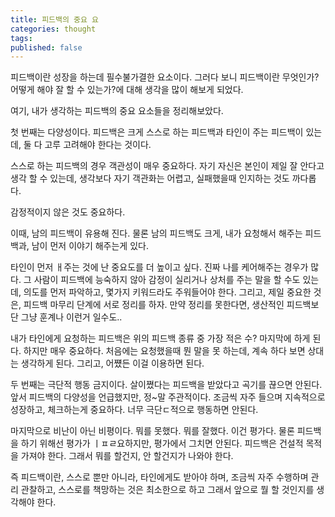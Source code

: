 ```yaml
---
title: 피드백의 중요 요
categories: thought
tags: 
published: false
---
```


피드백이란 성장을 하는데 필수불가결한 요소이다.
그러다 보니 피드백이란 무엇인가? 어떻게 해야 잘 할 수 있는가?에 대해 생각을 많이 해보게 되었다.

여기, 내가 생각하는 피드백의 중요 요소들을 정리해보았다.

첫 번째는 다양성이다.
피드백은 크게 스스로 하는 피드백과 타인이 주는 피드백이 있는데, 둘 다 고루 고려해야 한다는 것이다.

스스로 하는 피드백의 경우 객관성이 매우 중요하다. 자기 자신은 본인이 제일 잘 안다고 생각 할 수 있는데, 생각보다 자기 객관화는 어렵고, 실패했을때 인지하는 것도 까다롭다.

감정적이지 않은 것도 중요하다.

이때, 남의 피드백이 유용해 진다. 물론 남의 피드백도 크게, 내가 요청해서 해주는 피드백과, 남이 먼저 이야기 해주는게 있다.

타인이 먼저 ㅐ주는 것에 난 중요도를 더 높이고 싶다. 진짜 나를 케어해주는 경우가 많다. 그 사람이 피드백에 능숙하지 않아 감정이 실리거나 상처를 주는 말을 할 수도 있는데, 의도를 먼저 파악하고, 몇가지 키워드라도 주워들어야 한다. 그리고, 제일 중요한 것은, 피드백 마무리 단계에 서로 정리를 하자. 만약 정리를 못한다면, 생산적인 피드백보단 그냥 훈계나 이런거 일수도..

내가 타인에게 요청하는 피드백은 위의 피드백 종류 중 가장 적은 수? 마지막에 하게 된다. 하지만 매우 중요하다. 처음에는 요청했을때 뭔 말을 못 하는데, 계속 하다 보면 상대는 생각하게 된다. 그리고, 어쩄든 이걸 이용하면 된다.

두 번째는 극단적 행동 금지이다.
살이쪘다는 피드백을 받았다고 곡기를 끊으면 안된다. 앞서 피드백의 다양성을 언급했지만, 정~말 주관적이다. 조금씩 자주 들으며 지속적으로 성장하고, 체크하는게 중요하다. 너무 극단ㄷ적으로 행동하면 안된다.

마지막으로 비난이 아닌 비평이다.
뭐를 못했다. 뭐를 잘했다. 이건 평가다. 물론 피드백을 하기 위해선 평가가 ㅣㅍㄹ요하지만, 평가에서 그치면 안된다. 피드백은 건설적 목적을 가져야 한다. 그래서 뭐를 할건지, 안 할건지가 나와야 한다.


즉 피드백이란, 스스로 뿐만 아니라, 타인에게도 받아야 하며, 조금씩 자주 수행하며 관리 관찰하고, 스스로를 책망하는 것은 최소한으로 하고 그래서 앞으로 뭘 할 것인지를 생각해야 한다.

